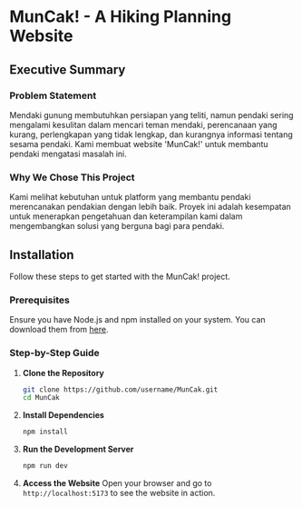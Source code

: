 # MunCak! - A Hiking Planning Website

## Executive Summary

### Problem Statement

Mendaki gunung membutuhkan persiapan yang teliti, namun pendaki sering mengalami kesulitan dalam mencari teman mendaki, perencanaan yang kurang, perlengkapan yang tidak lengkap, dan kurangnya informasi tentang sesama pendaki. Kami membuat website 'MunCak!' untuk membantu pendaki mengatasi masalah ini.

### Why We Chose This Project

Kami melihat kebutuhan untuk platform yang membantu pendaki merencanakan pendakian dengan lebih baik. Proyek ini adalah kesempatan untuk menerapkan pengetahuan dan keterampilan kami dalam mengembangkan solusi yang berguna bagi para pendaki.

## Installation

Follow these steps to get started with the MunCak! project.

### Prerequisites

Ensure you have Node.js and npm installed on your system. You can download them from [here](https://nodejs.org/).

### Step-by-Step Guide

1. **Clone the Repository**

   ```bash
   git clone https://github.com/username/MunCak.git
   cd MunCak
   ```

2. **Install Dependencies**

   ```bash
   npm install
   ```

3. **Run the Development Server**

   ```bash
   npm run dev
   ```

4. **Access the Website**
   Open your browser and go to `http://localhost:5173` to see the website in action.
